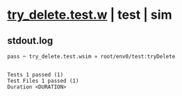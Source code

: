 # [try_delete.test.w](../../../../../../examples/tests/sdk_tests/bucket/try_delete.test.w) | test | sim

## stdout.log
```log
pass ─ try_delete.test.wsim » root/env0/test:tryDelete
 
 
Tests 1 passed (1)
Test Files 1 passed (1)
Duration <DURATION>
```

